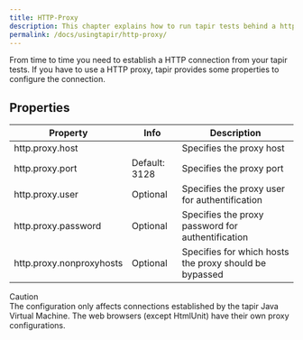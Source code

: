 ```yaml
---
title: HTTP-Proxy
description: This chapter explains how to run tapir tests behind a http proxy.
permalink: /docs/usingtapir/http-proxy/
---
```


From time to time you need to establish a HTTP connection from your tapir tests. If you have to use a HTTP proxy, tapir provides some properties to configure the connection.

## Properties

| Property | Info | Description |
|--- | --- | --- |
| http.proxy.host |  | Specifies the proxy host |
| http.proxy.port | Default: 3128 | Specifies the proxy port |
| http.proxy.user | Optional | Specifies the proxy user for authentification |
| http.proxy.password | Optional | Specifies the proxy password for authentification |
| http.proxy.nonproxyhosts | Optional | Specifies for which hosts the proxy should be bypassed |

<div class="panel panel-warning">
  <div class="panel-heading">
    <div class="panel-title"><span class="fas fa-exclamation-circle"></span> Caution</div>
  </div>
  <div class="panel-body">
  The configuration only affects connections established by the tapir Java Virtual Machine. The web browsers (except HtmlUnit) have their own proxy configurations.
  </div>
</div>
